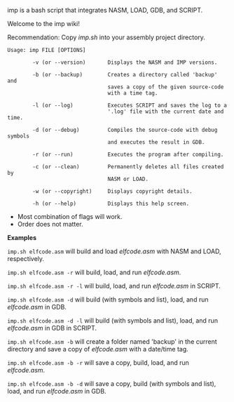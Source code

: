 imp is a bash script that integrates NASM, LOAD, GDB, and SCRIPT.


Welcome to the imp wiki!

Recommendation: Copy _imp.sh_ into your assembly project directory.

````
Usage: imp FILE [OPTIONS]

        -v (or --version)       Displays the NASM and IMP versions.

        -b (or --backup)        Creates a directory called 'backup' and
                                saves a copy of the given source-code
                                with a time tag.

        -l (or --log)           Executes SCRIPT and saves the log to a
                                '.log' file with the current date and time.

        -d (or --debug)         Compiles the source-code with debug symbols
                                and executes the result in GDB.

        -r (or --run)           Executes the program after compiling.

        -c (or --clean)         Permanently deletes all files created by
                                NASM or LOAD.

        -w (or --copyright)     Displays copyright details.

        -h (or --help)          Displays this help screen.

````

* Most combination of flags will work.
* Order does not matter.

**Examples**

`imp.sh elfcode.asm` will build and load _elfcode.asm_ with NASM and LOAD, respectively.

`imp.sh elfcode.asm -r` will build, load, and run _elfcode.asm_.

`imp.sh elfcode.asm -r -l` will build, load, and run _elfcode.asm_ in SCRIPT.

`imp.sh elfcode.asm -d` will build (with symbols and list), load, and run _elfcode.asm_ in GDB.

`imp.sh elfcode.asm -d -l` will build (with symbols and list), load, and run _elfcode.asm_ in GDB in SCRIPT.

`imp.sh elfcode.asm -b` will create a folder named 'backup' in the current directory and save a copy of _elfcode.asm_ with a date/time tag.

`imp.sh elfcode.asm -b -r` will save a copy, build, load, and run _elfcode.asm_.

`imp.sh elfcode.asm -b -d` will save a copy, build (with symbols and list), load, and run _elfcode.asm_ in GDB.